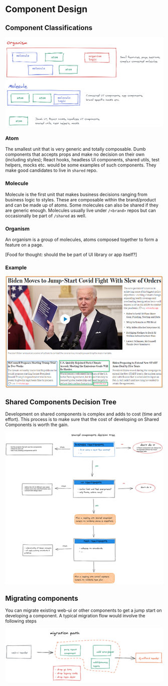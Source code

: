 # Component Design

## Component Classifications

![atomic design](images/atomic%20design.png)

### Atom

The smallest unit that is very generic and totally composable. Dumb components that accepts props and make no decision on their own (including styles); React hooks, headless UI components, shared utils, test helpers, mocks etc. would be some examples of such components. They make good candidates to live in `shared` repo.

### Molecule

Molecule is the first unit that makes business decisions ranging from business logic to styles. These are composable within the brand/product and can be made up of atoms. Some molecules can also be shared if they are generic enough. Molecules usually live under `/<brand>` repos but can occasionally be part of `/shared` as well.

### Organism

An organism is a group of molecules, atoms composed together to form a feature on a page.

[Food for thought: should the be part of UI library or app itself?]

### Example

![atomic design example](images/atomic%20design%20-%20example.png)

## Shared Components Decision Tree

Development on shared components is complex and adds to cost (time and effort). This process is to make sure that the cost of developing on Shared Components is worth the gain.

![shared component decision tree](images/shared-comp-decision-tree.png)

## Migrating components

You can migrate existing web-ui or other components to get a jump start on developing a component. A typical migration flow would involve the following steps

![existing component migration steps](images/comp-migration-flow.png)
